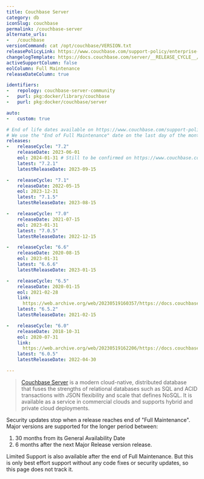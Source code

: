 ```yaml
---
title: Couchbase Server
category: db
iconSlug: couchbase
permalink: /couchbase-server
alternate_urls:
-   /couchbase
versionCommand: cat /opt/couchbase/VERSION.txt
releasePolicyLink: https://www.couchbase.com/support-policy/enterprise-software/
changelogTemplate: https://docs.couchbase.com/server/__RELEASE_CYCLE__/release-notes/relnotes.html
activeSupportColumn: false
eolColumn: Full Maintenance
releaseDateColumn: true

identifiers:
-   repology: couchbase-server-community
-   purl: pkg:docker/library/couchbase
-   purl: pkg:docker/couchbase/server

auto:
-   custom: true

# End of life dates available on https://www.couchbase.com/support-policy/enterprise-software/
# We use the "End of Full Maintenance" date on the last day of the month.
releases:
-   releaseCycle: "7.2"
    releaseDate: 2023-06-01
    eol: 2024-01-31 # Still to be confirmed on https://www.couchbase.com/support-policy/enterprise-software/
    latest: "7.2.1"
    latestReleaseDate: 2023-09-15

-   releaseCycle: "7.1"
    releaseDate: 2022-05-15
    eol: 2023-12-31
    latest: "7.1.5"
    latestReleaseDate: 2023-08-15

-   releaseCycle: "7.0"
    releaseDate: 2021-07-15
    eol: 2023-01-31
    latest: "7.0.5"
    latestReleaseDate: 2022-12-15

-   releaseCycle: "6.6"
    releaseDate: 2020-08-15
    eol: 2023-01-31
    latest: "6.6.6"
    latestReleaseDate: 2023-01-15

-   releaseCycle: "6.5"
    releaseDate: 2020-01-15
    eol: 2021-02-28
    link: 
      https://web.archive.org/web/20230519160357/https://docs.couchbase.com/server/6.5/release-notes/relnotes.html
    latest: "6.5.2"
    latestReleaseDate: 2021-02-15

-   releaseCycle: "6.0"
    releaseDate: 2018-10-31
    eol: 2020-07-31
    link: 
      https://web.archive.org/web/20230519162206/https://docs.couchbase.com/server/6.0/release-notes/relnotes.html
    latest: "6.0.5"
    latestReleaseDate: 2022-04-30

---
```


> [Couchbase Server](https://www.couchbase.com/products/server) is a modern cloud-native,
> distributed database that fuses the strengths of relational databases such as SQL and ACID
> transactions with JSON flexibility and scale that defines NoSQL. It is available as a service in
> commercial clouds and supports hybrid and private cloud deployments.

Security updates stop when a release reaches end of "Full Maintenance". Major versions are supported
for the longer period between:

1. 30 months from its General Availability Date
2. 6 months after the next Major Release version release.

Limited Support is also available after the end of Full Maintenance. But this is only best effort
support without any code fixes or security updates, so this page does not track it.
